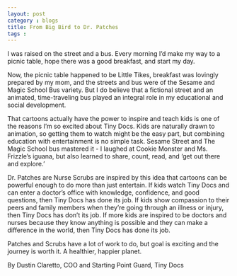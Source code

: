 ```yaml
---
layout: post
category : blogs
title: From Big Bird to Dr. Patches
tags : 
---
```


I was raised on the street and a bus. Every morning I’d make my way to a picnic table, hope there was a good breakfast, and start my day.

Now, the picnic table happened to be Little Tikes, breakfast was lovingly prepared by my mom, and the streets and bus were of the Sesame and Magic School Bus variety. But I do believe that a fictional street and an animated, time-traveling bus played an integral role in my educational and social development.

That cartoons actually have the power to inspire and teach kids is one of the reasons I’m so excited about Tiny Docs. Kids are naturally drawn to animation, so getting them to watch might be the easy part, but combining education with entertainment is no simple task. Sesame Street and The Magic School bus mastered it - I laughed at Cookie Monster and Ms. Frizzle’s iguana, but also learned to share, count, read, and ‘get out there and explore.’

Dr. Patches are Nurse Scrubs are inspired by this idea that cartoons can be powerful enough to do more than just entertain. If kids watch Tiny Docs and can enter a doctor’s office with knowledge, confidence, and good questions, then Tiny Docs has done its job. If kids show compassion to their peers and family members when they’re going through an illness or injury, then Tiny Docs has don’t its job. If more kids are inspired to be doctors and nurses because they know anything is possible and they can make a difference in the world, then Tiny Docs has done its job.

Patches and Scrubs have a lot of work to do, but goal is exciting and the journey is worth it. A healthier, happier planet.

By Dustin Claretto, COO and Starting Point Guard, Tiny Docs